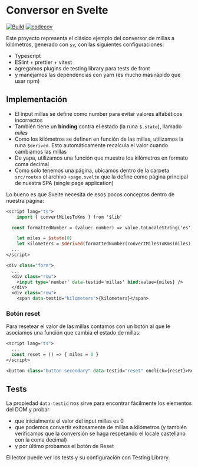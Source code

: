 
# Conversor en Svelte

[![Build](https://github.com/uqbar-project/eg-conversor-svelte/actions/workflows/build.yml/badge.svg)](https://github.com/uqbar-project/eg-conversor-svelte/actions/workflows/build.yml) [![codecov](https://codecov.io/gh/uqbar-project/eg-conversor-svelte/graph/badge.svg?token=daKfbHaKfG)](https://codecov.io/gh/uqbar-project/eg-conversor-svelte)

Este proyecto representa el clásico ejemplo del conversor de millas a kilómetros, generado con [`sv`](https://github.com/sveltejs/cli), con las siguientes configuraciones:

- Typescript
- ESlint + prettier + vitest
- agregamos plugins de testing library para tests de front
- y manejamos las dependencias con yarn (es mucho más rápido que usar npm)

## Implementación

- El input millas se define como number para evitar valores alfabéticos incorrectos
- También tiene un **binding** contra el estado (la runa `$.state`), llamado _miles_
- Como los kilómetros se definen en función de las millas, utilizamos la runa `$derived`. Esto automáticamente recalcula el valor cuando cambiamos las millas
- De yapa, utilizamos una función que muestra los kilómetros en formato coma decimal
- Como solo tenemos una página, ubicamos dentro de la carpeta `src/routes` el archivo `+page.svelte` que la define como página principal de nuestra SPA (single page application)

Lo bueno es que Svelte necesita de esos pocos conceptos dentro de nuestra página:

```sv
<script lang="ts">
	import { convertMilesToKms } from '$lib'

  const formattedNumber = (value: number) => value.toLocaleString('es');

	let miles = $state(0)
	let kilometers = $derived(formattedNumber(convertMilesToKms(miles)))
  ...
</script>

<div class="form">
  ...
  <div class="row">
    <input type='number' data-testid='millas' bind:value={miles} />
  </div>
  <div class="row">
    <span data-testid="kilometers">{kilometers}</span>
```

### Botón reset

Para resetear el valor de las millas contamos con un botón al que le asociamos una función que cambia el estado de millas:

```sv
<script lang="ts">
  ...
  const reset = () => { miles = 0 }
</script>

<button class="button secondary" data-testid="reset" onclick={reset}>Resetear</button>
```

## Tests

La propiedad `data-testid` nos sirve para encontrar fácilmente los elementos del DOM y probar

- que inicialmente el valor del input millas es 0
- que podemos convertir exitosamente de millas a kilómetros (y también verificamos que la conversión se haga respetando el locale castellano con la coma decimal)
- y por último probamos el botón de Reset

El lector puede ver los tests y su configuración con Testing Library.
